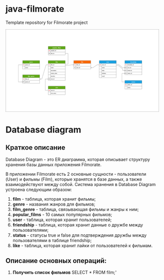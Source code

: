 # java-filmorate
Template repository for Filmorate project  
  
  
![Image database diagram](https://github.com/SergeiBrin/java-filmorate/blob/controllers-films-users/Diagram%20Filmorate.png)

# Database diagram  
## Краткое описание
Database Diagram - это ER диаграмма, которая описывает структуру хранения базы данных приложения Filmorate. 

  В приложении Filmorate есть 2 основные сущности - пользователи (User) и фильмы (Film), которые хранятся в базе данных, а также взаимодействуют между собой. Система хранения в Database Diagram устроена следующим образом:
1. **film** - таблица, которая хранит фильмы;
2. **genre** - названия жанров для фильмов;
3. **film_genre** - таблица, связывающая фильмы и жанры к ним; 
4. **popular_films** - 10 самых популярных фильмов;
5. **user** - таблица, которая хранит пользователей;
6. **friendship** - таблица, которая хранит данные о дружбе между пользователями;
7. **status** - статусы true и false для подтверждения дружбы между пользователями в таблице friendship;
8. **like** - таблица, которая хранит лайки от пользователей к фильмам.
  
## Описание основных операций:
1. **Получить список фильмов**
SELECT *
FROM film;'


